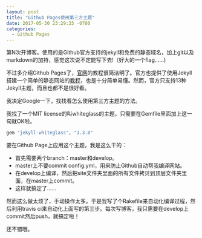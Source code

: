 ```yaml
---
layout: post
title: "Github Pages使用第三方主题"
date: 2017-05-30 23:29:33 -0700
categories: 
  - Github Pages
---
```

第N次开博客。使用的是Github官方支持的jekyll和免费的静态域名，加上git以及markdown的加持，感觉这次说不定能写下去!（好大的一个flag......)

不过多介绍Github Pages了，[官网](github-pages)的教程很简洁明了。官方也提供了使用Jekyll搭建一个简单的静态网站的[教程](jekyll-gp-tutorial)，也是十分简单易懂。然而，官方只支持13种Jekyll主题，而且也都不是很好看。

我决定Google一下，找找看怎么使用第三方主题的方法。

我找了一个MIT license的叫whiteglass的主题，只需要在Gemfile里面加上这一句就OK啦。
```ruby
gem "jekyll-whiteglass", "1.3.0"
```

要在Github Page上应用这个主题，我是这么干的：
- 首先需要两个branch：master和develop。
- master上不要commit config.yml，用来防止Github自动帮我编译网站。
- 在develop上编译，然后把site文件夹里面的所有文件拷贝到顶层文件夹里面，在master上commit。
- 这样就搞定了......

然而这么做太烦了，手动操作太多。于是我写了个Rakefile来自动化编译过程，然后利用travis ci来自动化上面写的第三步。每次写博客，我只需要在develop上commit然后push，就搞定啦！

还不错哦。


[github-pages]: https://pages.github.com
[jekyll-gp-tutorial]: https://help.github.com/articles/using-jekyll-as-a-static-site-generator-with-github-pages/
